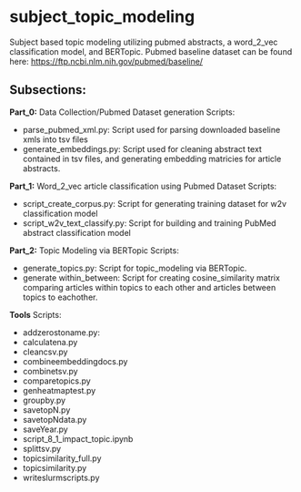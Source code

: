 # subject_topic_modeling
Subject based topic modeling utilizing pubmed abstracts, a word_2_vec classification model, and BERTopic.
Pubmed baseline dataset can be found here: https://ftp.ncbi.nlm.nih.gov/pubmed/baseline/
## Subsections:

**Part_0:** Data Collection/Pubmed Dataset generation
Scripts:
- parse_pubmed_xml.py: Script used for parsing downloaded baseline xmls into tsv files
- generate_embeddings.py: Script used for cleaning abstract text contained in tsv files, and generating embedding matricies for article abstracts.
  
**Part_1:** Word_2_vec article classification using Pubmed Dataset
Scripts:
- script_create_corpus.py: Script for generating training dataset for w2v classification model
- script_w2v_text_classify.py: Script for building and training PubMed abstract classification model

**Part_2:** Topic Modeling via BERTopic
Scripts:
- generate_topics.py: Script for topic_modeling via BERTopic.
- generate within_between: Script for creating cosine_similarity matrix comparing articles within topics to each other and articles between topics to eachother.

**Tools**
Scripts:
- addzerostoname.py:
- calculatena.py
- cleancsv.py
- combineembeddingdocs.py
- combinetsv.py
- comparetopics.py
- genheatmaptest.py
- groupby.py
- savetopN.py
- savetopNdata.py
- saveYear.py
- script_8_1_impact_topic.ipynb
- splittsv.py
- topicsimilarity_full.py
- topicsimilarity.py
- writeslurmscripts.py
